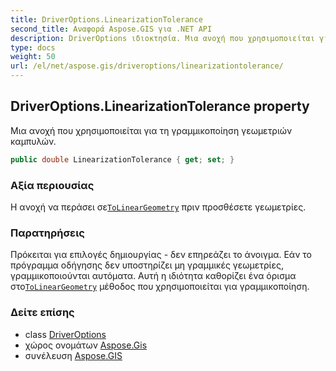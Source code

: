 ```yaml
---
title: DriverOptions.LinearizationTolerance
second_title: Αναφορά Aspose.GIS για .NET API
description: DriverOptions ιδιοκτησία. Μια ανοχή που χρησιμοποιείται για τη γραμμικοποίηση γεωμετριών καμπυλών.
type: docs
weight: 50
url: /el/net/aspose.gis/driveroptions/linearizationtolerance/
---
```

## DriverOptions.LinearizationTolerance property

Μια ανοχή που χρησιμοποιείται για τη γραμμικοποίηση γεωμετριών καμπυλών.

```csharp
public double LinearizationTolerance { get; set; }
```

### Αξία περιουσίας

Η ανοχή να περάσει σε[`ToLinearGeometry`](../../../aspose.gis.geometries/geometry/tolineargeometry/) πριν προσθέσετε γεωμετρίες.

### Παρατηρήσεις

Πρόκειται για επιλογές δημιουργίας - δεν επηρεάζει το άνοιγμα. Εάν το πρόγραμμα οδήγησης δεν υποστηρίζει μη γραμμικές γεωμετρίες, γραμμικοποιούνται αυτόματα. Αυτή η ιδιότητα καθορίζει ένα όρισμα στο[`ToLinearGeometry`](../../../aspose.gis.geometries/geometry/tolineargeometry/) μέθοδος που χρησιμοποιείται για γραμμικοποίηση.

### Δείτε επίσης

* class [DriverOptions](../)
* χώρος ονομάτων [Aspose.Gis](../../driveroptions/)
* συνέλευση [Aspose.GIS](../../../)



